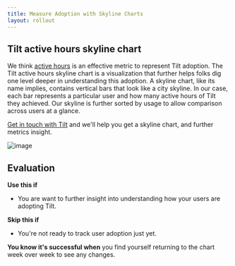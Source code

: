 ```yaml
---
title: Measure Adoption with Skyline Charts
layout: rollout
---
```


## Tilt active hours skyline chart

We think [active hours](../rollout/active-hours) is an effective metric to represent Tilt adoption. The Tilt active hours skyline chart is a visualization that further helps folks dig one level deeper in understanding this adoption. A skyline chart, like its name implies, contains vertical bars that look like a city skyline. In our case, each bar represents a particular user and how many active hours of Tilt they achieved. Our skyline is further sorted by usage to allow comparison across users at a glance.

[Get in touch with Tilt](../partner_program) and we'll help you get a skyline chart, and further metrics insight.

![image](image)

## Evaluation

**Use this if**
- You are want to further insight into understanding how your users are adopting Tilt.

**Skip this if**
- You're not ready to track user adoption just yet.

**You know it's successful when** you find yourself returning to the chart week over week to see any changes.
